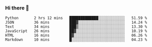 ### Hi there 👋

<!--START_SECTION:waka-->

```text
Python       2 hrs 12 mins   █████████████░░░░░░░░░░░░   51.59 %
JSON         36 mins         ███▓░░░░░░░░░░░░░░░░░░░░░   14.24 %
Text         34 mins         ███▒░░░░░░░░░░░░░░░░░░░░░   13.30 %
JavaScript   26 mins         ██▓░░░░░░░░░░░░░░░░░░░░░░   10.19 %
HTML         16 mins         █▓░░░░░░░░░░░░░░░░░░░░░░░   06.26 %
Markdown     10 mins         █░░░░░░░░░░░░░░░░░░░░░░░░   04.23 %
```

<!--END_SECTION:waka-->
